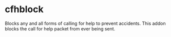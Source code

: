# cfhblock

Blocks any and all forms of calling for help to prevent accidents. This addon blocks the call for help packet from ever being sent.